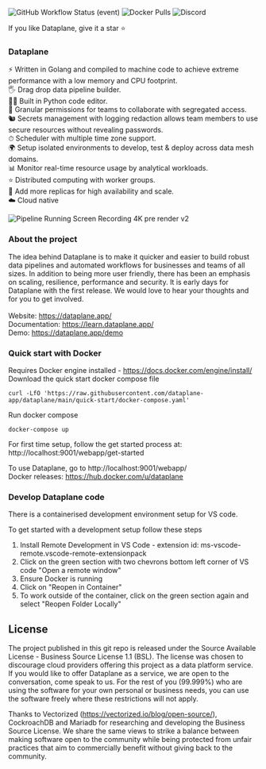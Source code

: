 ![GitHub Workflow Status (event)](https://img.shields.io/github/workflow/status/dataplane-app/dataplane/CI-main-dataplane?label=Github%20Actions:%20Go%20Tests) 
![Docker Pulls](https://img.shields.io/docker/pulls/dataplane/dataplane-worker-python?label=Docker%20pulls)
![Discord](https://img.shields.io/discord/1000429753205014528?label=Discord%20chat)

If you like Dataplane, give it a star ⭐

### Dataplane
⚡️ Written in Golang and compiled to machine code to achieve extreme performance with a low memory and CPU footprint. <br />
🖐 Drag drop data pipeline builder. <br />
🧑‍💻 Built in Python code editor. <br />
👮 Granular permissions for teams to collaborate with segregated access. <br />
🐿 Secrets management with logging redaction allows team members to use secure resources without revealing passwords. <br />
⏱ Scheduler with multiple time zone support. <br />
🌍 Setup isolated environments to develop, test & deploy across data mesh domains. <br />
📊 Monitor real-time resource usage by analytical workloads. <br />
⭐️ Distributed computing with worker groups. <br />
🌳 Add more replicas for high availability and scale. <br />
☁️ Cloud native  <br />

![Pipeline Running Screen Recording 4K pre render v2](https://user-images.githubusercontent.com/63714857/166139437-3020ac63-7ae6-4265-a301-29e5448451eb.gif)


### About the project
The idea behind Dataplane is to make it quicker and easier to build robust data pipelines and automated workflows for businesses and teams of all sizes. In addition to being more user friendly, there has been an emphasis on scaling, resilience, performance and security. It is early days for Dataplane with the first release. We would love to hear your thoughts and for you to get involved.
<br /><br />
Website: https://dataplane.app/ <br />
Documentation: https://learn.dataplane.app/ <br />
Demo: https://dataplane.app/demo <br />

### Quick start with Docker
Requires Docker engine installed - https://docs.docker.com/engine/install/ <br />
Download the quick start docker compose file
```shell
curl -LfO 'https://raw.githubusercontent.com/dataplane-app/dataplane/main/quick-start/docker-compose.yaml'
```
Run docker compose
```shell
docker-compose up
```
For first time setup, follow the get started process at: http://localhost:9001/webapp/get-started <br />

To use Dataplane, go to http://localhost:9001/webapp/ <br />
Docker releases: https://hub.docker.com/u/dataplane <br />


### Develop Dataplane code
There is a containerised development environment setup for VS code.

To get started with a development setup follow these steps
1. Install Remote Development in VS Code - extension id: ms-vscode-remote.vscode-remote-extensionpack
2. Click on the green section with two chevrons bottom left corner of VS code "Open a remote window"
3. Ensure Docker is running
4. Click on "Reopen in Container" 
5. To work outside of the container, click on the green section again and select "Reopen Folder Locally"


## License

The project published in this git repo is released under the Source Available License - Business Source License 1.1 (BSL). The license was chosen to discourage cloud providers offering this project as a data platform service. If you would like to offer Dataplane as a service, we are open to the conversation, come speak to us. For the rest of you (99.999%) who are using the software for your own personal or business needs, you can use the software freely where these restrictions will not apply. 

Thanks to Vectorized (https://vectorized.io/blog/open-source/), CockroachDB and Mariadb for researching and developing the Business Source License. We share the same views to strike a balance between making software open to the community while being protected from unfair practices that aim to commercially benefit without giving back to the community. 
